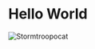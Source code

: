 # Hello World

![Stormtroopocat](https://octodex.github.com/images/stormtroopocat.jpg "The Stormtroopocat [<<github:octodex>>]")
